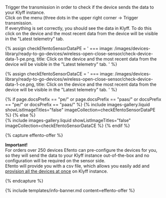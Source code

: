 Trigger the transmission in order to check if the device sends the data to your Klyff instance.  
Click on the menu (three dots in the upper right corner -> Trigger transmission.  
If everything is set correctly, you should see the data in Klyff. To do this click on the device and the most recent data from the device will be visible in the "Latest telemetry" tab.

{% assign checkEfentoSensorDataPE = '
    ===
        image: /images/devices-library/ready-to-go-devices/wireless-open-close-sensor/check-device-data-1-pe.png,
        title: Click on the device and the most recent data from the device will be visible in the "Latest telemetry" tab.
'
%}

{% assign checkEfentoSensorDataCE = '
    ===
        image: /images/devices-library/ready-to-go-devices/wireless-open-close-sensor/check-device-data-1-ce.png,
        title: Click on the device and the most recent data from the device will be visible in the "Latest telemetry" tab.
'
%}

{% if page.docsPrefix == "pe/" or page.docsPrefix == "paas/" or docsPrefix == "pe/" or docsPrefix == "paas/" %}
{% include images-gallery.liquid showListImageTitles="false" imageCollection=checkEfentoSensorDataPE %}
{% else %}  
{% include images-gallery.liquid showListImageTitles="false" imageCollection=checkEfentoSensorDataCE %}
{% endif %}

{% capture effento-offer %}

**Important!**  
For orders over 250 devices Efento can pre-configure the devices for you, so they will send the data to your Klyff instance out-of-the-box and no configuration will be required on the sensor side.  
Efento will provide you with a csv file, which allows you easily add and [provision all the devices at once](/docs/{{page.docsPrefix}}user-guide/bulk-provisioning/) on Klyff instance.  

{% endcapture %}

{% include templates/info-banner.md content=effento-offer %}
